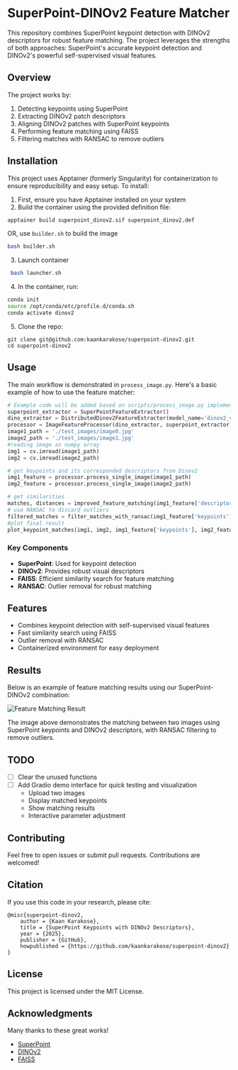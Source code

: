 # SuperPoint-DINOv2 Feature Matcher

This repository combines SuperPoint keypoint detection with DINOv2 descriptors for robust feature matching. The project leverages the strengths of both approaches: SuperPoint's accurate keypoint detection and DINOv2's powerful self-supervised visual features.

## Overview

The project works by:
1. Detecting keypoints using SuperPoint
2. Extracting DINOv2 patch descriptors
3. Aligning DINOv2 patches with SuperPoint keypoints
4. Performing feature matching using FAISS
5. Filtering matches with RANSAC to remove outliers

## Installation

This project uses Apptainer (formerly Singularity) for containerization to ensure reproducibility and easy setup. To install:

1. First, ensure you have Apptainer installed on your system
2. Build the container using the provided definition file:
```bash
apptainer build superpoint_dinov2.sif superpoint_dinov2.def
```
OR, use `builder.sh` to build the image
```bash
bash builder.sh
```
3. Launch container
```bash
 bash launcher.sh
```
4. In the container, run:
```bash
conda init
source /opt/conda/etc/profile.d/conda.sh
conda activate dinov2
```
5. Clone the repo:
```
git clone git@github.com:kaankarakose/superpoint-dinov2.git
cd superpoint-dinov2
```

## Usage

The main workflow is demonstrated in `process_image.py`. Here's a basic example of how to use the feature matcher:

```python
# Example code will be added based on scripts/process_image.py implementation
superpoint_extractor = SuperPointFeatureExtractor()
dino_extractor = DistributedDinov2FeatureExtractor(model_name='dinov2_vits14')
processor = ImageFeatureProcessor(dino_extractor, superpoint_extractor)
image1_path = './test_images/image0.jpg'
image2_path = './test_images/image1.jpg'
#reading image as numpy array
img1 = cv.imread(image1_path)          
img2 = cv.imread(image2_path)  

# get keypoints and its corresponded descriptors from Dinov2
img1_feature = processor.process_single_image(image1_path)
img2_feature = processor.process_single_image(image2_path)

# get similarities
matches, distances = improved_feature_matching(img1_feature['descriptors'], img2_feature['descriptors'], threshold=0.6)
# use RANSAC to discard outliers
filtered_matches = filter_matches_with_ransac(img1_feature['keypoints'], img2_feature['keypoints'], matches, threshold=5.0)
#plot final result
plot_keypoint_matches(img1, img2, img1_feature['keypoints'], img2_feature['keypoints'], filtered_matches, output_path='./output/matches.png')  
```

### Key Components

- **SuperPoint**: Used for keypoint detection
- **DINOv2**: Provides robust visual descriptors
- **FAISS**: Efficient similarity search for feature matching
- **RANSAC**: Outlier removal for robust matching

## Features

- Combines keypoint detection with self-supervised visual features
- Fast similarity search using FAISS
- Outlier removal with RANSAC
- Containerized environment for easy deployment

## Results

Below is an example of feature matching results using our SuperPoint-DINOv2 combination:

![Feature Matching Result](output/matches.png)

The image above demonstrates the matching between two images using SuperPoint keypoints and DINOv2 descriptors, with RANSAC filtering to remove outliers.

## TODO
- [ ] Clear the unused functions
- [ ] Add Gradio demo interface for quick testing and visualization
  - Upload two images
  - Display matched keypoints
  - Show matching results
  - Interactive parameter adjustment

## Contributing

Feel free to open issues or submit pull requests. Contributions are welcomed!

## Citation

If you use this code in your research, please cite:
```
@misc{superpoint-dinov2,
    author = {Kaan Karakose},
    title = {SuperPoint Keypoints with DINOv2 Descriptors},
    year = {2025},
    publisher = {GitHub},
    howpublished = {https://github.com/kaankarakose/superpoint-dinov2}
}
```
## License

This project is licensed under the MIT License.

## Acknowledgments
Many thanks to these great works!
- [SuperPoint](https://github.com/magicleap/SuperPointPretrainedNetwork)
- [DINOv2](https://github.com/facebookresearch/dinov2) 
- [FAISS](https://github.com/facebookresearch/faiss)
  
